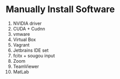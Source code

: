 # Manually Install Software

1. NVIDIA driver
2. CUDA + Cudnn
3. vmware
4. Virtual Box
5. Vagrant
6. Jetbrains IDE set
7. fcitx + sougou input
8. Zoom
9. TeamViewer
10. MatLab

